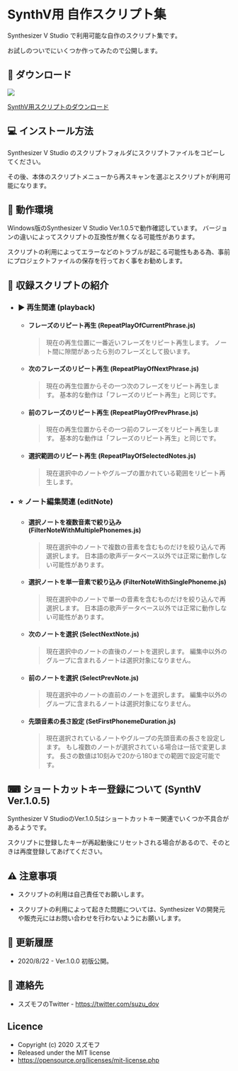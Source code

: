 SynthV用 自作スクリプト集
====

Synthesizer V Studio で利用可能な自作のスクリプト集です。

お試しのついでにいくつか作ってみたので公開します。

## 🔽 ダウンロード

<img src="https://img.shields.io/badge/version-1.0.0-green.svg">

[SynthV用スクリプトのダウンロード](https://github.com/suzumof/synthv-suzu-scripts/releases/download/v1.0.0/SynthVSuzuScripts1.0.0.zip)

## 💻 インストール方法

Synthesizer V Studio のスクリプトフォルダにスクリプトファイルをコピーしてください。

その後、本体のスクリプトメニューから再スキャンを選ぶとスクリプトが利用可能になります。

## 🧰 動作環境

Windows版のSynthesizer V Studio Ver.1.0.5で動作確認しています。
バージョンの違いによってスクリプトの互換性が無くなる可能性があります。

スクリプトの利用によってエラーなどのトラブルが起こる可能性もある為、事前にプロジェクトファイルの保存を行っておく事をお勧めします。

## 🎁 収録スクリプトの紹介

- ### ▶ 再生関連 (playback)

    - #### フレーズのリピート再生 (RepeatPlayOfCurrentPhrase.js)
      
      >現在の再生位置に一番近いフレーズをリピート再生します。
      ノート間に隙間があったら別のフレーズとして扱います。

    - #### 次のフレーズのリピート再生 (RepeatPlayOfNextPhrase.js)
    
      >現在の再生位置からその一つ次のフレーズをリピート再生します。
       基本的な動作は「フレーズのリピート再生」と同じです。
      
    - #### 前のフレーズのリピート再生 (RepeatPlayOfPrevPhrase.js)
    
      >現在の再生位置からその一つ前のフレーズをリピート再生します。
       基本的な動作は「フレーズのリピート再生」と同じです。
      
    - #### 選択範囲のリピート再生 (RepeatPlayOfSelectedNotes.js)
    
      >現在選択中のノートやグループの置かれている範囲をリピート再生します。

- ### ⭐ ノート編集関連 (editNote)

    - #### 選択ノートを複数音素で絞り込み (FilterNoteWithMultiplePhonemes.js)
    
      >現在選択中のノートで複数の音素を含むものだけを絞り込んで再選択します。
      日本語の歌声データベース以外では正常に動作しない可能性があります。
    
    - #### 選択ノートを単一音素で絞り込み (FilterNoteWithSinglePhoneme.js)
    
      >現在選択中のノートで単一の音素を含むものだけを絞り込んで再選択します。
      日本語の歌声データベース以外では正常に動作しない可能性があります。
    
    - #### 次のノートを選択 (SelectNextNote.js)
    
      >現在選択中のノートの直後のノートを選択します。
      編集中以外のグループに含まれるノートは選択対象になりません。
    
    - #### 前のノートを選択 (SelectPrevNote.js)
      
      >現在選択中のノートの直前のノートを選択します。
      編集中以外のグループに含まれるノートは選択対象になりません。
    
    - #### 先頭音素の長さ設定 (SetFirstPhonemeDuration.js)
      
      >現在選択されているノートやグループの先頭音素の長さを設定します。
      もし複数のノートが選択されている場合は一括で変更します。
      長さの数値は10刻みで20から180までの範囲で設定可能です。

## ⌨ ショートカットキー登録について (SynthV Ver.1.0.5)

Synthesizer V StudioのVer.1.0.5はショートカットキー関連でいくつか不具合があるようです。

スクリプトに登録したキーが再起動後にリセットされる場合があるので、そのときは再度登録してあげてください。

## ⚠ 注意事項

- スクリプトの利用は自己責任でお願いします。

- スクリプトの利用によって起きた問題については、Synthesizer Vの開発元や販売元にはお問い合わせを行わないようにお願いします。

## 📕 更新履歴

- 2020/8/22 - Ver.1.0.0 初版公開。

## 📩 連絡先

- スズモフのTwitter - https://twitter.com/suzu_dov

## Licence

- Copyright (c) 2020 スズモフ
- Released under the MIT license
- https://opensource.org/licenses/mit-license.php
    
